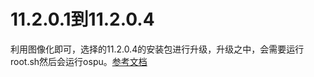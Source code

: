 # 11.2.0.1到11.2.0.4

利用图像化即可，选择的11.2.0.4的安装包进行升级，升级之中，会需要运行root.sh然后会运行ospu。[参考文档](https://blog.csdn.net/sunbocong/article/details/80649251 "参考文档")
